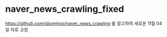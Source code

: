 # naver_news_crawling_fixed
https://github.com/sbomhoo/naver_news_crawling 를 참고하여 새로운 11월 04일 자로 고침
